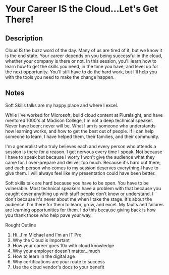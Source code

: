 # Your Career IS the Cloud...Let's Get There!

## Description

Cloud IS the buzz word of the day. Many of us are tired of it, but we know it is the end state. Your career depends on you being successful in the cloud, whether your company is there or not. In this session, you'll learn how to learn how to get the skills you need, in the time you have, and level up for the next opportunity. You'll still have to do the hard work, but I'll help you with the tools you need to make the change happen.

## Notes

Soft Skills talks are my happy place and where I excel.

While I've worked for Microsoft, build cloud content at Pluralsight, and have mentored 1000's at Madison College, I'm not a deep technical speaker. Never have been; never will be. What I am is someone who understands how learning works, and how to get the best out of people. If I can help someone to learn, I have helped them, their families, and their community.

I'm a generalist who truly believes each and every person who attends a session is there for a reason. I get nervous every time I speak. Not because I have to speak but because I worry I won't give the audience what they came for. I over-prepare and deliver too much. Because it's hard out there, and each person who comes to my session deserves everything I have to give them. I will always feel like my presentation could have been better.

Soft skills talk are hard because you have to be open. You have to be vulnerable. Most technical speakers have a problem with that because you caught cover anything up with stuff people don't know or understand. I don't because it's never about me when I take the stage. It's about the audience. I'm there for them to learn, grow, and excel. My faults and failures are learning opportunities for them. I do this because giving back is how you thank those who help pave your way.

Rought Outline
1. Hi...I'm Michael and I'm an IT Pro
2. Why the Cloud is Important
3. How your career goes 10x with cloud knowledge
4. Why your employer doesn't matter...much
5. How to learn in the digital age
6. Why certifications are your route to success
7. Use the cloud vendor's docs to your benefit
